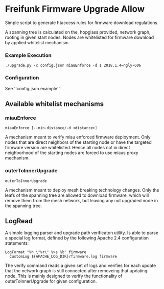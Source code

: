 # Freifunk Firmware Upgrade Allow

Simple script to generate htaccess rules for firmware download regulations.

A spanning tree is calculated on the, hopglass provided, network graph,
rooting in given start nodes. Nodes are whitelisted for firmware download
by applied whitelist mechanism.

### Example Execution

    ./upgrade.py -c config.json miauEnforce -d 1 2018.1.4~ngly-606

### Configuration

See ''config.json.example''.

## Available whitelist mechanisms

### miauEnforce

    miauEnforce [--min-distance/-d <distance>]

A mechanism meant to verify miau enforced firmware deployment. Only nodes
that are direct neighbors of the starting node or have the targeted firmware
version are whitelisted. Hence all nodes not in direct neighborhood of
the starting nodes are forced to use miaus proxy mechanism.

### outerToInnerUpgrade

    outerToInnerUpgrade

A mechanism meant to deploy mesh breaking technology changes. Only the leafs of 
the spanning tree are allowed to download firmware, which will remove them from
the mesh network, but leaving any not upgraded node in the spanning tree.


## LogRead

A simple logging parser and upgrade path verificaton utility. 
Is able to parse a special log format, defined by the following
Apache 2.4 configuration statements:

    LogFormat "%h \"%r\" %>s %b" firmware
	  CustomLog ${APACHE_LOG_DIR}/firmware.log firmware

The verify command reads a given set of logs and verifies for each update that
the network graph is still connected after removeing that updating node. This
is mainly designed to verify the functionality of outerToInnerUpgrade for given
configuration.
